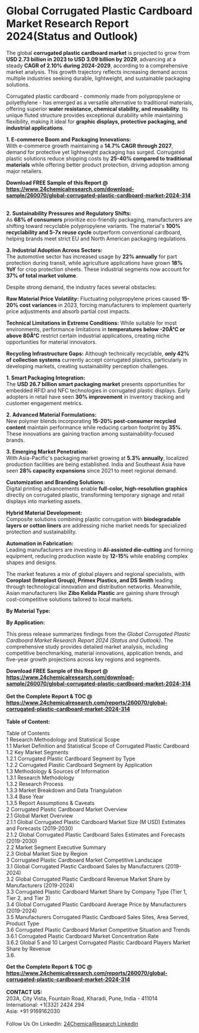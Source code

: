 <h1>Global Corrugated Plastic Cardboard Market Research Report 2024(Status and Outlook)</h1><p>The global <strong>corrugated plastic cardboard market</strong> is projected to grow from <strong>USD 2.73 billion in 2023 to USD 3.09 billion by 2029</strong>, advancing at a steady <strong>CAGR of 2.10% during 2024-2029</strong>, according to a comprehensive market analysis. This growth trajectory reflects increasing demand across multiple industries seeking durable, lightweight, and sustainable packaging solutions.</p><p>Corrugated plastic cardboard - commonly made from polypropylene or polyethylene - has emerged as a versatile alternative to traditional materials, offering superior <strong>water resistance, chemical stability, and reusability</strong>. Its unique fluted structure provides exceptional durability while maintaining flexibility, making it ideal for <strong>graphic displays, protective packaging, and industrial applications</strong>.</p><p><strong>1. E-commerce Boom and Packaging Innovations:</strong><br>
With e-commerce growth maintaining a <strong>14.7% CAGR through 2027</strong>, demand for protective yet lightweight packaging has surged. Corrugated plastic solutions reduce shipping costs by <strong>25-40% compared to traditional materials</strong> while offering better product protection, driving adoption among major retailers.</p><div><b>Download FREE Sample of this Report @ 
            <a href="https://www.24chemicalresearch.com/download-sample/260070/global-corrugated-plastic-cardboard-market-2024-314">
            https://www.24chemicalresearch.com/download-sample/260070/global-corrugated-plastic-cardboard-market-2024-314</a></b></div><br><p><strong>2. Sustainability Pressures and Regulatory Shifts:</strong><br>
As <strong>68% of consumers</strong> prioritize eco-friendly packaging, manufacturers are shifting toward recyclable polypropylene variants. The material's <strong>100% recyclability and 5-7x reuse cycle</strong> outperform conventional cardboard, helping brands meet strict EU and North American packaging regulations.</p><p><strong>3. Industrial Adoption Across Sectors:</strong><br>
The automotive sector has increased usage by <strong>22% annually</strong> for part protection during transit, while agriculture applications have grown <strong>18% YoY</strong> for crop protection sheets. These industrial segments now account for <strong>37% of total market volume</strong>.</p><p>Despite strong demand, the industry faces several obstacles:</p><p><strong>Raw Material Price Volatility:</strong> Fluctuating polypropylene prices caused <strong>15-20% cost variances</strong> in 2023, forcing manufacturers to implement quarterly price adjustments and absorb partial cost impacts.</p><p><strong>Technical Limitations in Extreme Conditions:</strong> While suitable for most environments, performance limitations in <strong>temperatures below -20Â°C or above 80Â°C</strong> restrict certain industrial applications, creating niche opportunities for material innovators.</p><p><strong>Recycling Infrastructure Gaps:</strong> Although technically recyclable, <strong>only 42% of collection systems</strong> currently accept corrugated plastics, particularly in developing markets, creating sustainability perception challenges.</p><p><strong>1. Smart Packaging Integration:</strong><br>
The <strong>USD 26.7 billion smart packaging market</strong> presents opportunities for embedded RFID and NFC technologies in corrugated plastic displays. Early adopters in retail have seen <strong>30% improvement</strong> in inventory tracking and customer engagement metrics.</p><p><strong>2. Advanced Material Formulations:</strong><br>
New polymer blends incorporating <strong>15-20% post-consumer recycled content</strong> maintain performance while reducing carbon footprint by <strong>35%</strong>. These innovations are gaining traction among sustainability-focused brands.</p><p><strong>3. Emerging Market Penetration:</strong><br>
With Asia-Pacific's packaging market growing at <strong>5.3% annually</strong>, localized production facilities are being established. India and Southeast Asia have seen <strong>28% capacity expansions</strong> since 2021 to meet regional demand.</p><p><strong>Customization and Branding Solutions:</strong><br>
	Digital printing advancements enable <strong>full-color, high-resolution graphics</strong> directly on corrugated plastic, transforming temporary signage and retail displays into marketing assets.</p><p><strong>Hybrid Material Development:</strong><br>
	Composite solutions combining plastic corrugation with <strong>biodegradable layers or cotton liners</strong> are addressing niche market needs for specialized protection and sustainability.</p><p><strong>Automation in Fabrication:</strong><br>
	Leading manufacturers are investing in <strong>AI-assisted die-cutting</strong> and forming equipment, reducing production waste by <strong>12-15%</strong> while enabling complex shapes and designs.</p><p>The market features a mix of global players and regional specialists, with <strong>Coroplast (Inteplast Group), Primex Plastics, and DS Smith</strong> leading through technological innovation and distribution networks. Meanwhile, Asian manufacturers like <strong>Zibo Kelida Plastic</strong> are gaining share through cost-competitive solutions tailored to local markets.</p><p><strong>By Material Type:</strong></p><p><strong>By Application:</strong></p><p>This press release summarizes findings from the <em>Global Corrugated Plastic Cardboard Market Research Report 2024 (Status and Outlook)</em>. The comprehensive study provides detailed market analysis, including competitive benchmarking, material innovations, application trends, and five-year growth projections across key regions and segments.</p><div><b>Download FREE Sample of this Report @ 
            <a href="https://www.24chemicalresearch.com/download-sample/260070/global-corrugated-plastic-cardboard-market-2024-314">
            https://www.24chemicalresearch.com/download-sample/260070/global-corrugated-plastic-cardboard-market-2024-314</a></b></div><br><div><b>Get the Complete Report & TOC @ 
            <a href="https://www.24chemicalresearch.com/reports/260070/global-corrugated-plastic-cardboard-market-2024-314">
            https://www.24chemicalresearch.com/reports/260070/global-corrugated-plastic-cardboard-market-2024-314</a></b></div><br>
            <b>Table of Content:</b><p>Table of Contents<br />
1 Research Methodology and Statistical Scope<br />
1.1 Market Definition and Statistical Scope of Corrugated Plastic Cardboard<br />
1.2 Key Market Segments<br />
1.2.1 Corrugated Plastic Cardboard Segment by Type<br />
1.2.2 Corrugated Plastic Cardboard Segment by Application<br />
1.3 Methodology & Sources of Information<br />
1.3.1 Research Methodology<br />
1.3.2 Research Process<br />
1.3.3 Market Breakdown and Data Triangulation<br />
1.3.4 Base Year<br />
1.3.5 Report Assumptions & Caveats<br />
2 Corrugated Plastic Cardboard Market Overview<br />
2.1 Global Market Overview<br />
2.1.1 Global Corrugated Plastic Cardboard Market Size (M USD) Estimates and Forecasts (2019-2030)<br />
2.1.2 Global Corrugated Plastic Cardboard Sales Estimates and Forecasts (2019-2030)<br />
2.2 Market Segment Executive Summary<br />
2.3 Global Market Size by Region<br />
3 Corrugated Plastic Cardboard Market Competitive Landscape<br />
3.1 Global Corrugated Plastic Cardboard Sales by Manufacturers (2019-2024)<br />
3.2 Global Corrugated Plastic Cardboard Revenue Market Share by Manufacturers (2019-2024)<br />
3.3 Corrugated Plastic Cardboard Market Share by Company Type (Tier 1, Tier 2, and Tier 3)<br />
3.4 Global Corrugated Plastic Cardboard Average Price by Manufacturers (2019-2024)<br />
3.5 Manufacturers Corrugated Plastic Cardboard Sales Sites, Area Served, Product Type<br />
3.6 Corrugated Plastic Cardboard Market Competitive Situation and Trends<br />
3.6.1 Corrugated Plastic Cardboard Market Concentration Rate<br />
3.6.2 Global 5 and 10 Largest Corrugated Plastic Cardboard Players Market Share by Revenue<br />
3.6.</p><div><b>Get the Complete Report & TOC @ 
            <a href="https://www.24chemicalresearch.com/reports/260070/global-corrugated-plastic-cardboard-market-2024-314">
            https://www.24chemicalresearch.com/reports/260070/global-corrugated-plastic-cardboard-market-2024-314</a></b></div><br><b>CONTACT US:</b><br>
            203A, City Vista, Fountain Road, Kharadi, Pune, India - 411014<br>
            International: +1(332) 2424 294<br>
            Asia: +91 9169162030 <br><br>
            Follow Us On LinkedIn: <a href="https://www.linkedin.com/company/24chemicalresearch/">24ChemicalResearch LinkedIn</a>